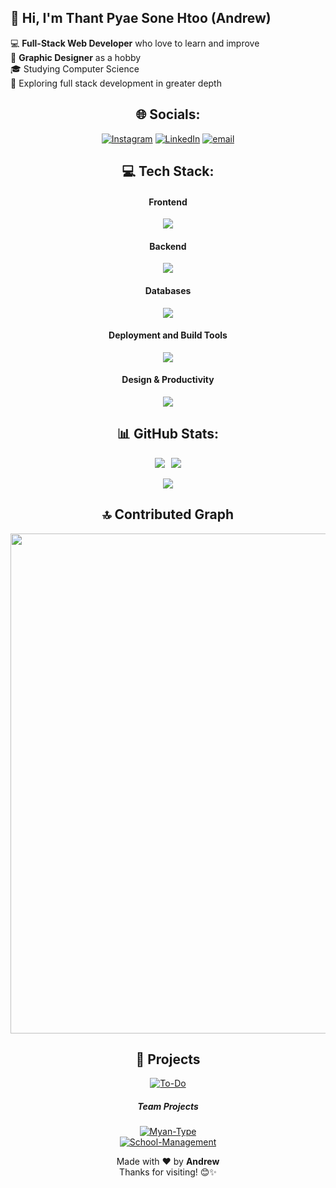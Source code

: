 ## 👋 Hi, I'm Thant Pyae Sone Htoo (Andrew)

💻 **Full-Stack Web Developer** who love to learn and improve </br>
🎨 **Graphic Designer** as a hobby </br>
🎓 Studying Computer Science </br>
🚀 Exploring full stack development in greater depth </br>


<div align="center">

## 🌐 Socials:
[![Instagram](https://img.shields.io/badge/Instagram-%23E4405F.svg?logo=Instagram&logoColor=white)](https://www.instagram.com/imthantpyae) 
[![LinkedIn](https://img.shields.io/badge/LinkedIn-%230077B5.svg?logo=linkedin&logoColor=white)](https://www.linkedin.com/in/thantpyae/) 
[![email](https://img.shields.io/badge/Email-D14836?logo=gmail&logoColor=white)](mailto:thantpyaes01@gmail.com) 


## 💻 Tech Stack:

#### Frontend
<p align="center">
  <a href="https://skillicons.dev">
    <img src="https://skillicons.dev/icons?i=html,css,js,ts,react,bootstrap,tailwind,sass,jquery" />
  </a>
</p>

#### Backend
<p align="center">
  <a href="https://skillicons.dev">
    <img src="https://skillicons.dev/icons?i=nodejs,express,php,postman,kotlin" />
  </a>
</p>

#### Databases
<p align="center">
  <a href="https://skillicons.dev">
    <img src="https://skillicons.dev/icons?i=mongodb,postgres,mysql,prisma" />
  </a>
</p>

#### Deployment and Build Tools
<p align="center">
  <a href="https://skillicons.dev">
    <img src="https://skillicons.dev/icons?i=vite,vercel,npm,docker" />
  </a>
</p>

#### Design & Productivity
<div align="center" style="display: flex; justify-content: center;">
  <a href="https://skillicons.dev">
    <img src="https://skillicons.dev/icons?i=git,github,ai,ps,notion,figma" />
  </a>
</div>



## 📊 GitHub Stats:

<div align="center" style="display: flex; justify-content: center; align-items: center; gap: 10px;">
  <img src="https://github-readme-stats.vercel.app/api?username=Andrew-ft&theme=radical&hide_border=true&include_all_commits=true&count_private=true&bg_color=00000000" />
  <img src="https://github-readme-stats.vercel.app/api/top-langs/?username=Andrew-ft&theme=radical&hide_border=true&include_all_commits=true&count_private=true&layout=compact&bg_color=00000000" />
</div>


<br />

<div align="center">
  <img src="https://nirzak-streak-stats.vercel.app/?user=Andrew-ft&theme=radical&hide_border=true&background=00000000" />
</div>



## 🔝 Contributed Graph
<img width="800" src="https://github-readme-activity-graph.vercel.app/graph?username=Andrew-ft&theme=react-dark&area=true&hide_border=true&color=FE428E&line=FE428E&point=FE428E" />

## 🚀 Projects

[![To-Do](https://img.shields.io/badge/To--Do-%23FE428E?style=for-the-badge&logo=todoist&logoColor=white)](https://todo-khaki-psi.vercel.app/)

##### Team Projects
[![Myan-Type](https://img.shields.io/badge/Myan--Type-%23FE428E?style=for-the-badge&logo=google&logoColor=white)](https://myan-type.vercel.app/)  
[![School-Management](https://img.shields.io/badge/School--Management-%23FE428E?style=for-the-badge&logo=googleclassroom&logoColor=white)](http://ec2-54-251-241-38.ap-southeast-1.compute.amazonaws.com/)

</div>
<p align="center">
  Made with ❤️ by <strong>Andrew</strong> <br />
  Thanks for visiting! 😊✨
</p>

<!-- Proudly created with GPRM ( https://gprm.itsvg.in ) -->
